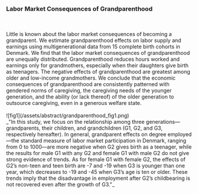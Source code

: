 ### Labor Market Consequences of Grandparenthood
<br>
<br>
Little is known about the labor market consequences of becoming a grandparent. We estimate grandparenthood effects on labor supply and earnings using multigenerational data from 15 complete birth cohorts in Denmark. We find that the labor market consequences of grandparenthood are unequally distributed. Grandparenthood reduces hours worked and earnings only for grandmothers, especially when their daughters give birth as teenagers. The negative effects of grandparenthood are greatest among older and low-income grandmothers. We conclude that the economic consequences of grandparenthood are consistently patterned with gendered norms of caregiving, the caregiving needs of the younger generation, and the ability (or lack thereof) of the older generation to outsource caregiving, even in a generous welfare state.
<br>
<br>
![fig1](/assets/abstract/grandparenthood_fig1.png)
<br>
_"In this study, we focus on the relationship among three generations—grandparents, their children, and grandchildren (G1, G2, and G3, respectively hereafter). In general, grandparent effects on degree employed—the standard measure of labor market participation in Denmark, ranging from 0 to 1000—are more negative when G2 gives birth as a teenager, while the results for male G1 with any G2 and female G1 with male G2 do not give strong evidence of trends.  As for female G1 with female G2, the effects of G2’s non-teen and teen birth are -7 and -19 when G3 is younger than one year, which decreases to -19 and -45 when G3’s age is ten or older. These trends imply that the disadvantage in employment after G2’s childbearing is not recovered even after the growth of G3."_
